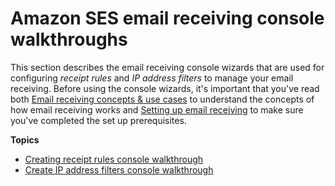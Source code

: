 # Amazon SES email receiving console walkthroughs<a name="receiving-email-walkthroughs"></a>

This section describes the email receiving console wizards that are used for configuring *receipt rules* and *IP address filters* to manage your email receiving\. Before using the console wizards, it's important that you've read both [Email receiving concepts & use cases](receiving-email-concepts.md) to understand the concepts of how email receiving works and [Setting up email receiving](receiving-email-setting-up.md) to make sure you've completed the set up prerequisites\.

**Topics**
+ [Creating receipt rules console walkthrough](receiving-email-receipt-rules-console-walkthrough.md)
+ [Create IP address filters console walkthrough](receiving-email-ip-filtering-console-walkthrough.md)